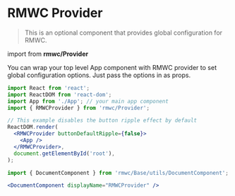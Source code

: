 # RMWC Provider

> This is an optional component that provides global configuration for RMWC.

import from **rmwc/Provider**

You can wrap your top level App component with RMWC provider to set global configuration options. Just pass the options in as props.

```jsx
import React from 'react';
import ReactDOM from 'react-dom';
import App from './App'; // your main app component
import { RMWCProvider } from 'rmwc/Provider';

// This example disables the button ripple effect by default
ReactDOM.render(
  <RMWCProvider buttonDefaultRipple={false}>
    <App />
  </RMWCProvider>,
  document.getElementById('root'),
);
```

```jsx renderOnly
import { DocumentComponent } from 'rmwc/Base/utils/DocumentComponent';

<DocumentComponent displayName="RMWCProvider" />
```
